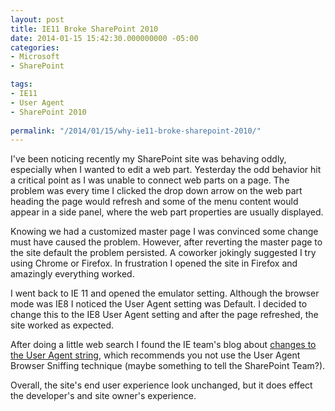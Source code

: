 ```yaml
---
layout: post
title: IE11 Broke SharePoint 2010
date: 2014-01-15 15:42:30.000000000 -05:00
categories:
- Microsoft
- SharePoint

tags:
- IE11
- User Agent
- SharePoint 2010
  
permalink: "/2014/01/15/why-ie11-broke-sharepoint-2010/"
---
```

I've been noticing recently my SharePoint site was behaving oddly, especially when I wanted to edit a web part. Yesterday the odd behavior hit a critical point as I was unable to connect web parts on a page. The problem was every time I clicked the drop down arrow on the web part heading the page would refresh and some of the menu content would appear in a side panel, where the web part properties are usually displayed.
<!--more-->

Knowing we had a customized master page I was convinced some change must have caused the problem. However, after reverting the master page to the site default the problem persisted. A coworker jokingly suggested I try using Chrome or Firefox. In frustration I opened the site in Firefox and amazingly everything worked.

I went back to IE 11 and opened the emulator setting. Although the browser mode was IE8 I noticed the User Agent setting was Default. I decided to change this to the IE8 User Agent setting and after the page refreshed, the site worked as expected.

After doing a little web search I found the IE team's blog about [changes to the User Agent string](http://blogs.msdn.com/b/ieinternals/archive/2013/09/21/internet-explorer-11-user-agent-string-ua-string-sniffing-compatibility-with-gecko-webkit.aspx), which recommends you not use the User Agent Browser Sniffing technique (maybe something to tell the SharePoint Team?).

Overall, the site's end user experience look unchanged, but it does effect the developer's and site owner's experience.

